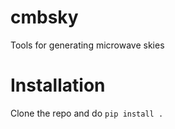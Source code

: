 # cmbsky
Tools for generating microwave skies 

# Installation
Clone the repo and do `pip install .`
